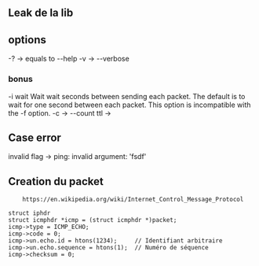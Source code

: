 ## Leak de la lib

## options
-? -> equals to --help
-v -> --verbose 

### bonus

-i wait
    Wait wait seconds between sending each packet. The default is to wait for one second between each packet. This option is incompatible with the -f option.
-c -> --count 
ttl -> 
## Case error
invalid flag -> ping: invalid argument: 'fsdf'


## Creation du packet
```
    https://en.wikipedia.org/wiki/Internet_Control_Message_Protocol
```
    struct iphdr 
    struct icmphdr *icmp = (struct icmphdr *)packet;
    icmp->type = ICMP_ECHO;
    icmp->code = 0;
    icmp->un.echo.id = htons(1234);     // Identifiant arbitraire
    icmp->un.echo.sequence = htons(1);  // Numéro de séquence
    icmp->checksum = 0;